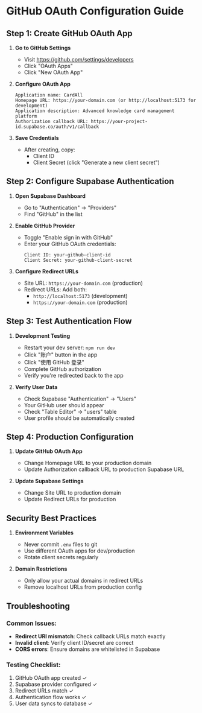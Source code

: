 # GitHub OAuth Configuration Guide

## Step 1: Create GitHub OAuth App

1. **Go to GitHub Settings**
   - Visit https://github.com/settings/developers
   - Click "OAuth Apps"
   - Click "New OAuth App"

2. **Configure OAuth App**
   ```
   Application name: CardAll
   Homepage URL: https://your-domain.com (or http://localhost:5173 for development)
   Application description: Advanced knowledge card management platform
   Authorization callback URL: https://your-project-id.supabase.co/auth/v1/callback
   ```

3. **Save Credentials**
   - After creating, copy:
     - Client ID
     - Client Secret (click "Generate a new client secret")

## Step 2: Configure Supabase Authentication

1. **Open Supabase Dashboard**
   - Go to "Authentication" → "Providers"
   - Find "GitHub" in the list

2. **Enable GitHub Provider**
   - Toggle "Enable sign in with GitHub"
   - Enter your GitHub OAuth credentials:
     ```
     Client ID: your-github-client-id
     Client Secret: your-github-client-secret
     ```

3. **Configure Redirect URLs**
   - Site URL: `https://your-domain.com` (production)
   - Redirect URLs: Add both:
     - `http://localhost:5173` (development)
     - `https://your-domain.com` (production)

## Step 3: Test Authentication Flow

1. **Development Testing**
   - Restart your dev server: `npm run dev`
   - Click "账户" button in the app
   - Click "使用 GitHub 登录"
   - Complete GitHub authorization
   - Verify you're redirected back to the app

2. **Verify User Data**
   - Check Supabase "Authentication" → "Users"
   - Your GitHub user should appear
   - Check "Table Editor" → "users" table
   - User profile should be automatically created

## Step 4: Production Configuration

1. **Update GitHub OAuth App**
   - Change Homepage URL to your production domain
   - Update Authorization callback URL to production Supabase URL

2. **Update Supabase Settings**
   - Change Site URL to production domain
   - Update Redirect URLs for production

## Security Best Practices

1. **Environment Variables**
   - Never commit `.env` files to git
   - Use different OAuth apps for dev/production
   - Rotate client secrets regularly

2. **Domain Restrictions**
   - Only allow your actual domains in redirect URLs
   - Remove localhost URLs from production config

## Troubleshooting

### Common Issues:
- **Redirect URI mismatch**: Check callback URLs match exactly
- **Invalid client**: Verify client ID/secret are correct
- **CORS errors**: Ensure domains are whitelisted in Supabase

### Testing Checklist:
1. GitHub OAuth app created ✓
2. Supabase provider configured ✓
3. Redirect URLs match ✓
4. Authentication flow works ✓
5. User data syncs to database ✓